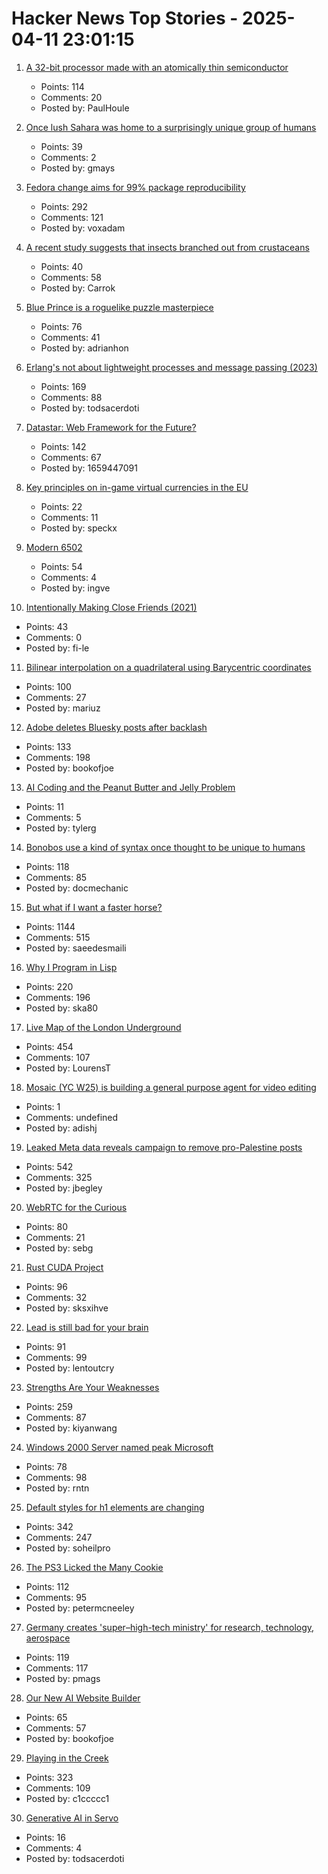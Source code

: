 # Hacker News Top Stories - 2025-04-11 23:01:15

1. [A 32-bit processor made with an atomically thin semiconductor](https://arstechnica.com/science/2025/04/researchers-build-a-risc-v-processor-using-a-2d-semiconductor/)
   - Points: 114
   - Comments: 20
   - Posted by: PaulHoule

2. [Once lush Sahara was home to a surprisingly unique group of humans](https://www.sciencealert.com/once-lush-sahara-was-home-to-a-surprisingly-unique-group-of-humans)
   - Points: 39
   - Comments: 2
   - Posted by: gmays

3. [Fedora change aims for 99% package reproducibility](https://lwn.net/Articles/1014979/)
   - Points: 292
   - Comments: 121
   - Posted by: voxadam

4. [A recent study suggests that insects branched out from crustaceans](https://www.smithsonianmag.com/science-nature/you-might-think-of-shrimp-as-bugs-of-the-sea-but-a-remarkable-discovery-shows-the-opposite-bugs-are-actually-shrimp-of-the-land-180986303/)
   - Points: 40
   - Comments: 58
   - Posted by: Carrok

5. [Blue Prince is a roguelike puzzle masterpiece](https://mssv.net/2025/04/07/a-puzzle-designer-on-blue-prince-a-roguelike-puzzle-masterpiece/)
   - Points: 76
   - Comments: 41
   - Posted by: adrianhon

6. [Erlang's not about lightweight processes and message passing (2023)](https://stevana.github.io/erlangs_not_about_lightweight_processes_and_message_passing.html)
   - Points: 169
   - Comments: 88
   - Posted by: todsacerdoti

7. [Datastar: Web Framework for the Future?](https://chrismalek.me/posts/data-star-first-impressions/)
   - Points: 142
   - Comments: 67
   - Posted by: 1659447091

8. [Key principles on in-game virtual currencies in the EU](https://tiendil.org/en/posts/eu-key-principles-on-in-game-virtual-currencies)
   - Points: 22
   - Comments: 11
   - Posted by: speckx

9. [Modern 6502](https://www.mikekohn.net/micro/modern_6502.php)
   - Points: 54
   - Comments: 4
   - Posted by: ingve

10. [Intentionally Making Close Friends (2021)](https://www.neelnanda.io/blog/43-making-friends)
   - Points: 43
   - Comments: 0
   - Posted by: fi-le

11. [Bilinear interpolation on a quadrilateral using Barycentric coordinates](https://gpuopen.com/learn/bilinear-interpolation-quadrilateral-barycentric-coordinates/)
   - Points: 100
   - Comments: 27
   - Posted by: mariuz

12. [Adobe deletes Bluesky posts after backlash](https://petapixel.com/2025/04/10/adobe-deletes-bluesky-posts-after-furious-backlash/)
   - Points: 133
   - Comments: 198
   - Posted by: bookofjoe

13. [AI Coding and the Peanut Butter and Jelly Problem](https://iamcharliegraham.substack.com/p/ai-coding-and-the-peanut-butter-and)
   - Points: 11
   - Comments: 5
   - Posted by: tylerg

14. [Bonobos use a kind of syntax once thought to be unique to humans](https://www.newscientist.com/article/2474993-bonobos-use-a-kind-of-syntax-once-thought-to-be-unique-to-humans/)
   - Points: 118
   - Comments: 85
   - Posted by: docmechanic

15. [But what if I want a faster horse?](https://rakhim.exotext.com/but-what-if-i-really-want-a-faster-horse)
   - Points: 1144
   - Comments: 515
   - Posted by: saeedesmaili

16. [Why I Program in Lisp](http://funcall.blogspot.com/2025/04/why-i-program-in-lisp.html)
   - Points: 220
   - Comments: 196
   - Posted by: ska80

17. [Live Map of the London Underground](https://www.londonunderground.live/)
   - Points: 454
   - Comments: 107
   - Posted by: LourensT

18. [Mosaic (YC W25) is building a general purpose agent for video editing](https://www.ycombinator.com/companies/mosaic-2/jobs/ru8Nwdq-founding-engineer)
   - Points: 1
   - Comments: undefined
   - Posted by: adishj

19. [Leaked Meta data reveals campaign to remove pro-Palestine posts](https://www.dropsitenews.com/p/leaked-data-israeli-censorship-meta)
   - Points: 542
   - Comments: 325
   - Posted by: jbegley

20. [WebRTC for the Curious](https://webrtcforthecurious.com)
   - Points: 80
   - Comments: 21
   - Posted by: sebg

21. [Rust CUDA Project](https://github.com/Rust-GPU/Rust-CUDA)
   - Points: 96
   - Comments: 32
   - Posted by: sksxihve

22. [Lead is still bad for your brain](https://neurofrontiers.blog/why-lead-is-still-bad-for-your-brain/)
   - Points: 91
   - Comments: 99
   - Posted by: lentoutcry

23. [Strengths Are Your Weaknesses](https://terriblesoftware.org/2025/03/31/your-strengths-are-your-weaknesses/)
   - Points: 259
   - Comments: 87
   - Posted by: kiyanwang

24. [Windows 2000 Server named peak Microsoft](https://www.theregister.com/2025/04/11/windows_2000_best_microsoft/)
   - Points: 78
   - Comments: 98
   - Posted by: rntn

25. [Default styles for h1 elements are changing](https://developer.mozilla.org/en-US/blog/h1-element-styles/)
   - Points: 342
   - Comments: 247
   - Posted by: soheilpro

26. [The PS3 Licked the Many Cookie](https://darkcephas.github.io/ps3_failed/ps3_failed.html)
   - Points: 112
   - Comments: 95
   - Posted by: petermcneeley

27. [Germany creates 'super–high-tech ministry' for research, technology, aerospace](https://www.science.org/content/article/germany-creates-super-high-tech-ministry-research-technology-and-aerospace)
   - Points: 119
   - Comments: 117
   - Posted by: pmags

28. [Our New AI Website Builder](https://wordpress.com/blog/2025/04/09/ai-website-builder/)
   - Points: 65
   - Comments: 57
   - Posted by: bookofjoe

29. [Playing in the Creek](https://www.hgreer.com/PlayingInTheCreek/)
   - Points: 323
   - Comments: 109
   - Posted by: c1ccccc1

30. [Generative AI in Servo](https://www.azabani.com/2025/04/11/generative-ai-in-servo.html)
   - Points: 16
   - Comments: 4
   - Posted by: todsacerdoti

